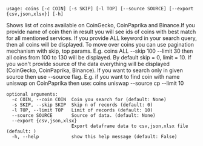```
usage: coins [-c COIN] [-s SKIP] [-l TOP] [--source SOURCE] [--export {csv,json,xlsx}] [-h]
```

Shows list of coins available on CoinGecko, CoinPaprika and Binance.If you provide name of coin then in result you will see ids of coins with best
match for all mentioned services. If you provide ALL keyword in your search query, then all coins will be displayed. To move over coins you can use
pagination mechanism with skip, top params. E.g. coins ALL --skip 100 --limit 30 then all coins from 100 to 130 will be displayed. By default skip =
0, limit = 10. If you won't provide source of the data everything will be displayed (CoinGecko, CoinPaprika, Binance). If you want to search only in
given source then use --source flag. E.g. if you want to find coin with name uniswap on CoinPaprika then use: coins uniswap --source cp --limit 10

```
optional arguments:
  -c COIN, --coin COIN  Coin you search for (default: None)
  -s SKIP, --skip SKIP  Skip n of records (default: 0)
  -l TOP, --limit TOP   Limit of records (default: 10)
  --source SOURCE       Source of data. (default: None)
  --export {csv,json,xlsx}
                        Export dataframe data to csv,json,xlsx file (default: )
  -h, --help            show this help message (default: False)
```
